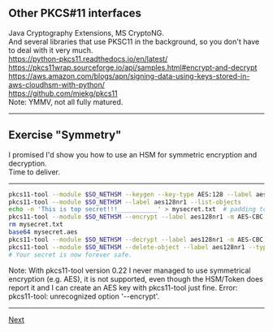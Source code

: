 ## Other PKCS#11 interfaces
Java Cryptography Extensions, MS CryptoNG.  
And several libraries that use PKSC11 in the background, so you don't have to deal with it very much.  
<https://python-pkcs11.readthedocs.io/en/latest/>  
<https://pkcs11wrap.sourceforge.io/api/samples.html#encrypt-and-decrypt>   
<https://aws.amazon.com/blogs/apn/signing-data-using-keys-stored-in-aws-cloudhsm-with-python/>  
<https://github.com/miekg/pkcs11>  
Note: YMMV, not all fully matured.

--------------------
## Exercise "Symmetry"
I promised I'd show you how to use an HSM for symmetric encryption and decryption.  
Time to deliver.  

-------------------
``` bash
pkcs11-tool --module $SO_NETHSM --keygen --key-type AES:128 --label aes128nr1
pkcs11-tool --module $SO_NETHSM --label aes128nr1 --list-objects
echo -n 'This is top secret!!!___________' > mysecret.txt  # padding to get a multiple of 16 bytes
pkcs11-tool --module $SO_NETHSM --encrypt --label aes128nr1 -m AES-CBC --iv "deadbeefdeadbeefdeadbeefdeadbeef" -i mysecret.txt -o mysecret.aes
rm mysecret.txt
base64 mysecret.aes
pkcs11-tool --module $SO_NETHSM --decrypt --label aes128nr1 -m AES-CBC --iv "deadbeefdeadbeefdeadbeefdeadbeef" -i mysecret.aes
pkcs11-tool --module $SO_NETHSM --delete-object --label aes128nr1 --type secrkey
# Your secret is now forever safe.
```
Note: With pkcs11-tool version 0.22 I never managed to use symmetrical encryption (e.g. AES), it is not supported, even though the
HSM/Token does report it and I can create an AES key with pkcs11-tool just fine.
Error: pkcs11-tool: unrecognized option '--encrypt'.

--------------------
[Next](https://github.com/niek-sidn/hsm_workshop_nethsm/blob/main/Slide18.md)
